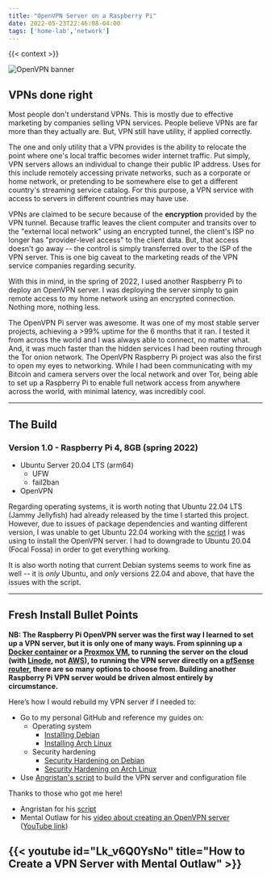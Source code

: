 ```yaml
---
title: "OpenVPN Server on a Raspberry Pi"
date: 2022-05-23T22:46:08-04:00
tags: ['home-lab','network']
---
```


{{< context >}}

![OpenVPN banner](/images/openvpn-banner.png)

## VPNs done right

Most people don't understand VPNs. This is mostly due to effective marketing by companies selling VPN services. People believe VPNs are far more than they actually are. But, VPN still have utility, if applied correctly.

The one and only utility that a VPN provides is the ability to relocate the point where one's local traffic becomes wider internet traffic. Put simply, VPN servers allows an individual to change their public IP address. Uses for this include remotely accessing private networks, such as a corporate or home network, or pretending to be somewhere else to get a different country's streaming service catalog. For this purpose, a VPN service with access to servers in different countries may have use.

VPNs are claimed to be secure because of the **encryption** provided by the VPN tunnel. Because traffic leaves the client computer and transits over to the "external local network" using an encrypted tunnel, the client's ISP no longer has "provider-level access" to the client data. But, that access doesn't go away -- the control is simply transferred over to the ISP of the VPN server. This is one big caveat to the marketing reads of the VPN service companies regarding security.

With this in mind, in the spring of 2022, I used another Raspberry Pi to deploy an OpenVPN server. I was deploying the server simply to gain remote access to my home network using an encrypted connection. Nothing more, nothing less.


The OpenVPN Pi server was awesome. It was one of my most stable server projects, achieving a >99% uptime for the 6 months that it ran. I tested it from across the world and I was always able to connect, no matter what. And, it was much faster than the hidden services I had been routing through the Tor onion network. The OpenVPN Raspberry Pi project was also the first to open my eyes to networking. While I had been communicating with my Bitcoin and camera servers over the local network and over Tor, being able to set up a Raspberry Pi to enable full network access from anywhere across the world, with minimal latency, was incredibly cool.

---

## The Build

### Version 1.0 - Raspberry Pi 4, 8GB (spring 2022)

- Ubuntu Server 20.04 LTS (arm64)
    - UFW
    - fail2ban
- OpenVPN

Regarding operating systems, it is worth noting that Ubuntu 22.04 LTS (Jammy Jellyfish) had already released by the time I started this project. However, due to issues of package dependencies and wanting different version, I was unable to get Ubuntu 22.04 working with the [script](https://github.com/angristan/openvpn-install) I was using to install the OpenVPN server. I had to downgrade to Ubuntu 20.04 (Focal Fossa) in order to get everything working.

It is also worth noting that current Debian systems seems to work fine as well -- it is *only* Ubuntu, and *only* versions 22.04 and above, that have the issues with the script.

---

## Fresh Install Bullet Points

**NB: The Raspberry Pi OpenVPN server was the first way I learned to set up a VPN server, but it is only one of many ways. From spinning up a [Docker container](/home-lab/virtualization/docker) or a [Proxmox VM](/home-lab/virtualization/proxmox), to running the server on the cloud (with [Linode](/home-lab/network/openvpn-cloud), not [AWS](/home-lab/network/openvpn-aws)), to running the VPN server directly on a [pfSense router](/home-lab/network/pfsense), there are so many options to choose from. Building another Raspberry Pi VPN server would be driven almost entirely by circumstance.**

Here’s how I would rebuild my VPN server if I needed to:

- Go to my personal GitHub and reference my guides on:
    - Operating system
        - [Installing Debian](https://github.com/DavidVogelxyz/library/blob/master/install-os/install-debian.md)
        - [Installing Arch Linux](https://github.com/DavidVogelxyz/library/blob/master/install-os/install-arch.md)
    - Security hardening
        - [Security Hardening on Debian](https://github.com/DavidVogelxyz/library/blob/master/security/secure-debian.md)
        - [Security Hardening on Arch Linux](https://github.com/DavidVogelxyz/library/blob/master/security/secure-arch.md)
- Use [Angristan's script](https://github.com/angristan/openvpn-install) to build the VPN server and configuration file

Thanks to those who got me here!

- Angristan for his [script](https://github.com/angristan/openvpn-install)
- Mental Outlaw for his [video about creating an OpenVPN server](https://odysee.com/@AlphaNerd:8/how-to-create-your-own-vpn-(and-why)) ([YouTube link](https://www.youtube.com/watch?v=Lk_v6Q0YsNo))

## {{< youtube id="Lk_v6Q0YsNo" title="How to Create a VPN Server with Mental Outlaw" >}}
